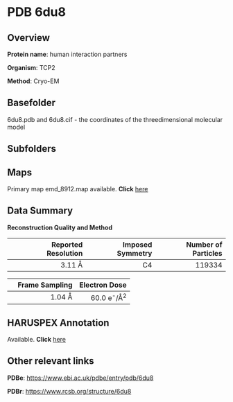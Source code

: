 # PDB 6du8

## Overview

**Protein name**: human interaction partners

**Organism**: TCP2

**Method**: Cryo-EM

## Basefolder

6du8.pdb and 6du8.cif - the coordinates of the threedimensional molecular model

## Subfolders









## Maps

Primary map emd_8912.map available. **Click** [here](ftp://ftp.wwpdb.org/pub/emdb/structures/EMD-8912/map/) 

## Data Summary
**Reconstruction Quality and Method**

|   | Reported Resolution | Imposed Symmetry | Number of Particles |
|---|-------------:|----------------:|--------------:|
|   |3.11 Å|C4|119334|

|   | Frame Sampling | Electron Dose |
|---|-------------:|----------------:|
|   |1.04 Å|60.0 e<sup>-</sup>/Å<sup>2</sup>|

## HARUSPEX Annotation

Available. **Click** [here](https://zenodo.org/record/3820223)

## Other relevant links 
**PDBe**:  https://www.ebi.ac.uk/pdbe/entry/pdb/6du8
 
**PDBr**: https://www.rcsb.org/structure/6du8 
